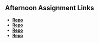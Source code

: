 ## Afternoon Assignment Links

* **[Repo](https://github.com/ItsBup/TriviaTime)**
* **[Repo](https://github.com/ItsBup/lateFall23_gregslistAsync)**
* **[Repo](https://github.com/ItsBup/Pokimans)**
* **[Repo](https://github.com/ItsBup/GiftedGroup)**
